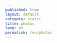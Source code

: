 ```yaml
---
published: true
layout: default
category: static
title: photos
lang: en
permalink: /en/photos
---
```


<script>
var thumbs_url = 'http://batagov.s3.amazonaws.com/photos/thumbs/',
	large_url = 'http://batagov.s3.amazonaws.com/photos/large/',
	data = [
    	{
        	image: large_url + '1.jpg',
        	thumb: thumbs_url + '1.jpg',
        	title: 'my first image',
        	description: 'Lorem ipsum caption',
        	link: 'http://domain.com'
    	},
    	{
        	video: 'http://www.youtube.com/watch?v=GCZrz8siv4Q',
        	title: 'my second image',
        	description: 'Another caption'
    	}
	];
Galleria.run('.galleria', {
    dataSource: data,
    height: 400,
  	wait: true
});
</script>

<div class="galleria"></div>

<script type="text/javascript" src="{{ site.baseurl }}/assets/js/libs/galleria/galleria.js"></script>
<script type="text/javascript" src="{{ site.baseurl }}/assets/js/libs/galleria/themes/folio/galleria.folio.min.js"></script>
